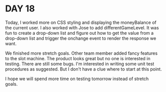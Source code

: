 # DAY 18


Today, I worked more on CSS styling and displaying the moneyBalance of the current user.  I also worked with Jose to add differentGameLevel. It was fun to create a drop-down list and figure out how to get the value from a drop-down list and trigger the onchange event to render the response we want.

We finished more stretch goals. Other team member added fancy features to the slot machine. The product looks great but no one is interested in testing.  There are still some bugs. I'm interested in writing some unit test procedures as suggested.  But I don't have a clue where to start at this point.

I hope we will spend more time on testing tomorrow instead of stretch goals. 
